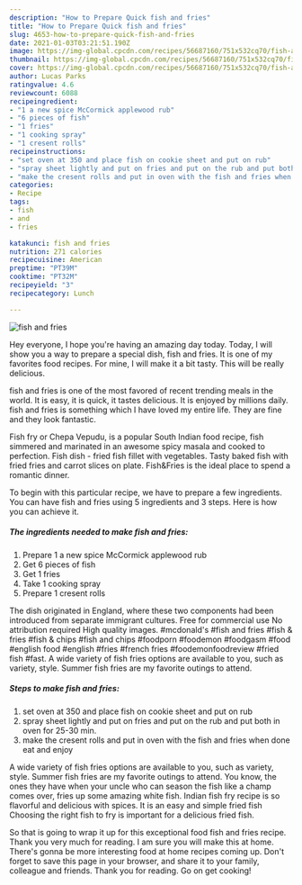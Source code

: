 ```yaml
---
description: "How to Prepare Quick fish and fries"
title: "How to Prepare Quick fish and fries"
slug: 4653-how-to-prepare-quick-fish-and-fries
date: 2021-01-03T03:21:51.190Z
image: https://img-global.cpcdn.com/recipes/56687160/751x532cq70/fish-and-fries-recipe-main-photo.jpg
thumbnail: https://img-global.cpcdn.com/recipes/56687160/751x532cq70/fish-and-fries-recipe-main-photo.jpg
cover: https://img-global.cpcdn.com/recipes/56687160/751x532cq70/fish-and-fries-recipe-main-photo.jpg
author: Lucas Parks
ratingvalue: 4.6
reviewcount: 6088
recipeingredient:
- "1 a new spice McCormick applewood rub"
- "6 pieces of fish"
- "1 fries"
- "1 cooking spray"
- "1 cresent rolls"
recipeinstructions:
- "set oven at 350 and place fish on cookie sheet and put on rub"
- "spray sheet lightly and put on fries and put on the rub and put both in oven for 25-30 min."
- "make the cresent rolls and put in oven with the fish and fries when done eat and enjoy"
categories:
- Recipe
tags:
- fish
- and
- fries

katakunci: fish and fries 
nutrition: 271 calories
recipecuisine: American
preptime: "PT39M"
cooktime: "PT32M"
recipeyield: "3"
recipecategory: Lunch

---
```



![fish and fries](https://img-global.cpcdn.com/recipes/56687160/751x532cq70/fish-and-fries-recipe-main-photo.jpg)

Hey everyone, I hope you're having an amazing day today. Today, I will show you a way to prepare a special dish, fish and fries. It is one of my favorites food recipes. For mine, I will make it a bit tasty. This will be really delicious.

fish and fries is one of the most favored of recent trending meals in the world. It is easy, it is quick, it tastes delicious. It is enjoyed by millions daily. fish and fries is something which I have loved my entire life. They are fine and they look fantastic.

Fish fry or Chepa Vepudu, is a popular South Indian food recipe, fish simmered and marinated in an awesome spicy masala and cooked to perfection. Fish dish - fried fish fillet with vegetables. Tasty baked fish with fried fries and carrot slices on plate. Fish&amp;Fries is the ideal place to spend a romantic dinner.


To begin with this particular recipe, we have to prepare a few ingredients. You can have fish and fries using 5 ingredients and 3 steps. Here is how you can achieve it.

<!--inarticleads1-->

##### The ingredients needed to make fish and fries:

1. Prepare 1 a new spice McCormick applewood rub
1. Get 6 pieces of fish
1. Get 1 fries
1. Take 1 cooking spray
1. Prepare 1 cresent rolls


The dish originated in England, where these two components had been introduced from separate immigrant cultures. Free for commercial use No attribution required High quality images. #mcdonald&#39;s #fish and fries #fish &amp; fries #fish &amp; chips #fish and chips #foodporn #foodemon #foodgasm #food #english food #english #fries #french fries #foodemonfoodreview #fried fish #fast. A wide variety of fish fries options are available to you, such as variety, style. Summer fish fries are my favorite outings to attend. 

<!--inarticleads2-->

##### Steps to make fish and fries:

1. set oven at 350 and place fish on cookie sheet and put on rub
1. spray sheet lightly and put on fries and put on the rub and put both in oven for 25-30 min.
1. make the cresent rolls and put in oven with the fish and fries when done eat and enjoy


A wide variety of fish fries options are available to you, such as variety, style. Summer fish fries are my favorite outings to attend. You know, the ones they have when your uncle who can season the fish like a champ comes over, fries up some amazing white fish. Indian fish fry recipe is so flavorful and delicious with spices. It is an easy and simple fried fish Choosing the right fish to fry is important for a delicious fried fish. 

So that is going to wrap it up for this exceptional food fish and fries recipe. Thank you very much for reading. I am sure you will make this at home. There's gonna be more interesting food at home recipes coming up. Don't forget to save this page in your browser, and share it to your family, colleague and friends. Thank you for reading. Go on get cooking!
